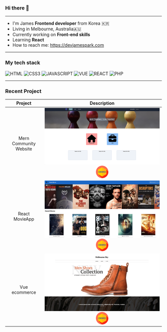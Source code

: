 <!-- prettier-ignore-start -->
### Hi there 👋
---
- I'm James **Frontend developer** from Korea 🇰🇷
- Living in Melbourne, Australia🇦🇺
- Currently working on **Front-end skills**
- Learning **React**
- How to reach me: https://devjamespark.com
---
### My tech stack
![HTML](https://img.shields.io/badge/HTML5-E34F26?style=for-the-badge&logo=html5&logoColor=white)
![CSS3](https://img.shields.io/badge/CSS3-1572B6?style=for-the-badge&logo=css3&logoColor=white)
![JAVASCRIPT](https://img.shields.io/badge/JavaScript-323330?style=for-the-badge&logo=javascript&logoColor=F7DF1E)
![VUE](https://img.shields.io/badge/Vue.js-35495E?style=for-the-badge&logo=vue.js&logoColor=4FC08D)
![REACT](https://img.shields.io/badge/React-20232A?style=for-the-badge&logo=react&logoColor=61DAFB)
![PHP](https://img.shields.io/badge/PHP-777BB4?style=for-the-badge&logo=php&logoColor=white)


---
### Recent Project
|Project|Description|
|:--:|:--:|
|Mern Community Website|![community](communitywebsite.png)[<img src="demo.png" width="40"/>](https://mern-communitywebsite.herokuapp.com/)|
|React MovieApp|![movieapp](movieapp.png)[<img src="demo.png" width="40"/>](https://jamespark89.github.io/react-app-movieapp/)|
|Vue ecommerce|![ecommerce](ecommerce.png)[<img src="demo.png" width="40" margin-left="auto"/>](http://ecommerce.devjamespark.com/)||

<!-- prettier-ignore-end -->
